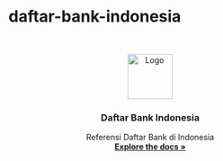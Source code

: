 # daftar-bank-indonesia
<!-- PROJECT LOGO -->
<br />
<p align="center">
  <a href="https://github.com/othneildrew/Best-README-Template">
    <img src="https://images.vexels.com/media/users/3/135318/isolated/preview/45939241515a561751ed6222f2012003-bank-square-icon-by-vexels.png" alt="Logo" width="80" height="80">
  </a>

  <h3 align="center">Daftar Bank Indonesia</h3>

  <p align="center">
    Referensi Daftar Bank di Indonesia
    <br />
    <a href="https://github.com/othneildrew/Best-README-Template"><strong>Explore the docs »</strong></a>
    <br />
  </p>
</p>
